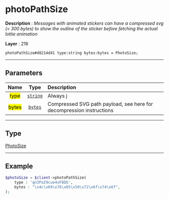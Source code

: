 # photoPathSize

**Description** : *Messages with animated stickers can have a compressed svg \(&lt; 300 bytes\) to show the outline of the sticker before fetching the actual lottie animation*

**Layer** : 216

```tl
photoPathSize#d8214d41 type:string bytes:bytes = PhotoSize;
```

---

## Parameters

| Name | Type | Description |
| :---: | :---: | :--- |
| <mark>type</mark> | [`string`](type/string) | Always j |
| <mark>bytes</mark> | [`bytes`](type/bytes) | Compressed SVG path payload, see here for decompression instructions |

---

## Type

[PhotoSize](type/PhotoSize)

---

## Example

```php
$photoSize = $client->photoPathSize(
	type : 'qn3PaI9cue4vF8DG',
	bytes : "\x4c\x69\x76\x65\x50\x72\x6f\x74\x6f",
);
```